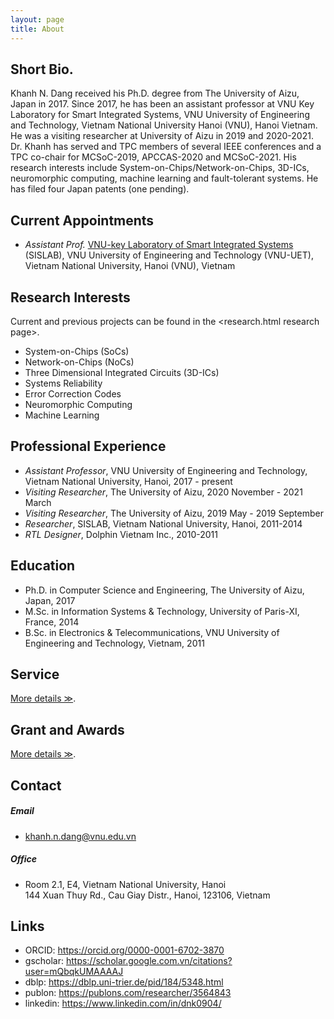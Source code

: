 ```yaml
---
layout: page
title: About 
---
```


## Short Bio.

Khanh N. Dang received his Ph.D. degree from The University of Aizu, Japan in 2017.  Since 2017, he has been an assistant professor at VNU Key Laboratory for Smart Integrated Systems, VNU University of Engineering and Technology, Vietnam National University Hanoi (VNU), Hanoi Vietnam. He was a visiting researcher at University of Aizu in 2019 and 2020-2021. Dr. Khanh has served and TPC members of several IEEE conferences and a TPC co-chair for MCSoC-2019, APCCAS-2020 and MCSoC-2021.  His research interests include System-on-Chips/Network-on-Chips, 3D-ICs, neuromorphic computing, machine learning and fault-tolerant systems.  He has filed four Japan patents (one pending).


## Current Appointments

- *Assistant Prof.* [VNU-key Laboratory of Smart Integrated Systems](http://sis.uet.vnu.edu.vn/) (SISLAB), VNU University of Engineering and Technology (VNU-UET), Vietnam National University, Hanoi (VNU), Vietnam 



## Research Interests

Current and previous projects can be found in the <research.html research page>.

- System-on-Chips (SoCs)
- Network-on-Chips (NoCs)
- Three Dimensional Integrated Circuits (3D-ICs)
- Systems Reliability
- Error Correction Codes
- Neuromorphic Computing
- Machine Learning


## Professional Experience
- *Assistant Professor*, VNU University of Engineering and Technology, Vietnam National University, Hanoi, 2017 - present
- *Visiting Researcher*, The University of Aizu, 2020 November - 2021 March
- *Visiting Researcher*, The University of Aizu, 2019 May - 2019 September
- *Researcher*, SISLAB, Vietnam National University, Hanoi, 2011-2014
- *RTL Designer*, Dolphin Vietnam Inc., 2010-2011

## Education
- Ph.D. in Computer Science and Engineering, The University of Aizu, Japan, 2017
- M.Sc. in Information Systems & Technology, University of Paris-XI, France,  2014
- B.Sc. in Electronics & Telecommunications, VNU University of Engineering and Technology, Vietnam, 2011


## Service

[More details ≫](./service).

## Grant and Awards

[More details ≫](./grant).


## Contact

##### Email

- [khanh.n.dang@vnu.edu.vn](mailto:khanh.n.dang@vnu.edu.vn)
  
##### Office

- Room 2.1, E4, Vietnam National University, Hanoi  
144 Xuan Thuy Rd., Cau Giay Distr., Hanoi, 123106, Vietnam  



## Links

- ORCID: <https://orcid.org/0000-0001-6702-3870> 
- gscholar: <https://scholar.google.com.vn/citations?user=mQbqkUMAAAAJ> 
- dblp: <https://dblp.uni-trier.de/pid/184/5348.html>
- publon: <https://publons.com/researcher/3564843>
- linkedin: <https://www.linkedin.com/in/dnk0904/>

